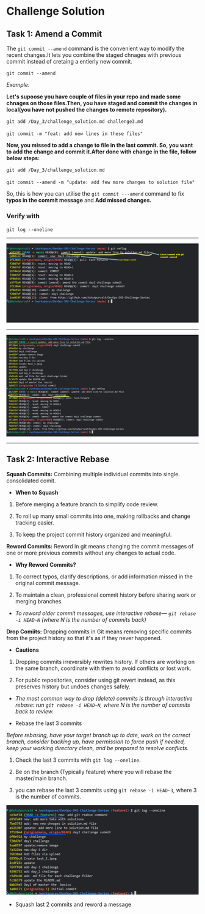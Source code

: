 # Challenge Solution

## Task 1: Amend a Commit

The `git commit --amend` command is the convenient way to modify the recent changes.It lets you combine the staged chnages with previous commit instead of cretaing a entierly new commit.

```
git commit --amend

```

*Example:*

**Let's supoose you have couple of files in your repo and made some chnages on those files.Then, you have staged and commit the changes in local(you have not pushed the changes to remote repository).**

```
git add /Day_3/challenge_solution.md challenge3.md

git commit -m "feat: add new lines in these files"

```

**Now, you missed to add a change to file in the last commit. So, you want to add the change and commit it.After done with change in the file, follow below steps:**

```
git add /Day_3/challenge_solution.md

git commit --amend -m "update: add few more changes to solution file"
```

So, this is how you can utilise the `git commit ---amend` command to fix **typos in the commit message** and **Add missed changes.**

### Verify with

`git log --oneline`

---

![Screenshot_1](Day_3_1.png)

---

![Screensho_2](Day_3_4.png)

---


## Task 2: Interactive Rebase

**Squash Commits:** Combining multiple individual commits into single. consolidated comit.

 - **When to Squash**

  1. Before merging a feature branch to simplify code review.

  2. To roll up many small commits into one, making rollbacks and change tracking easier.

  3. To keep the project commit history organized and meaningful.


**Reword Commits:** Reword in git means changing the commit messages of  one or more previous commits without any changes to actual code.

 - **Why Reword Commits?**

  1. To correct typos, clarify descriptions, or add information missed in the original commit message.

  2. To maintain a clean, professional commit history before sharing work or merging branches.

 - *To reword older commit messages, use interactive rebase— `git rebase -i HEAD~N` (where N is the number of commits back)*


**Drop Comiits:**  Dropping commits in Git means removing specific commits from the project history so that it's as if they never happened.

 - **Cautions**

 1. Dropping commits irreversibly rewrites history. If others are working on the same branch, coordinate with them to avoid conflicts or lost work.

 2. For public repositories, consider using git revert instead, as this preserves history but undoes changes safely.


 - *The most common way to drop (delete) commits is through interactive rebase: run `git rebase -i HEAD~N`, where N is the number of commits back to review.*


 - Rebase the last 3 commits

 *Before rebasing, have your target branch up to date, work on the correct branch, consider backing up, have permission to force push if needed, keep your working directory clean, and be prepared to resolve conflicts.*

  1. Check the last 3 commits with `git log --oneline`.

  2. Be on the branch (Typically feature) where you will rebase the master/main branch.

  3. you can rebase the last 3 commits using `git rebase -i HEAD~3`, where 3 is the number of commits.
  
  ![after rebase](Day3_4.png)


 - Squash last 2 commits and reword a message

   
  


  
   

